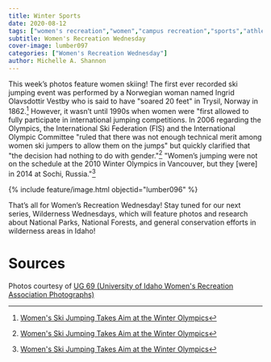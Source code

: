 ```yaml
---
title: Winter Sports
date: 2020-08-12
tags: ["women's recreation","women","campus recreation","sports","athletes","winter sports","skiing"]
subtitle: Women's Recreation Wednesday
cover-image: lumber097
categories: ["Women's Recreation Wednesday"]
author: Michelle A. Shannon
---
```

 
This week’s photos feature women skiing! The first ever recorded
ski jumping event was performed by a Norwegian woman named Ingrid Olavsdottir
Vestby who is said to have "soared 20 feet" in Trysil, Norway in 1862.[^1]
However, it wasn’t until 1990s when women were "first allowed to fully
participate in international jumping competitions. In 2006 regarding the
Olympics, the International Ski Federation (FIS) and the International Olympic
Committee "ruled that there was not enough technical merit among women ski
jumpers to allow them on the jumps" but quickly clarified that "the decision
had nothing to do with gender."[^1]
"Women’s jumping were not on the schedule at the 2010 Winter Olympics in
Vancouver, but they [were] in 2014 at Sochi, Russia."[^1]

{% include feature/image.html objectid="lumber096" %}

That’s all for Women’s Recreation Wednesday! Stay tuned
for our next series, Wilderness Wednesdays, which will feature photos and research about National Parks, National Forests, and general conservation efforts in wilderness areas in Idaho!

# Sources

Photos courtesy of [UG 69 (University of Idaho Women's Recreation Association Photographs)](http://archiveswest.orbiscascade.org/ark:/80444/xv152953/op=fstyle.aspx?t=k&amp;q=)

[^1]: [Women's Ski Jumping Takes Aim at the Winter Olympics](https://www.skiinghistory.org/history/women%E2%80%99s-ski-jumping-takes-aim-winter-olympics)